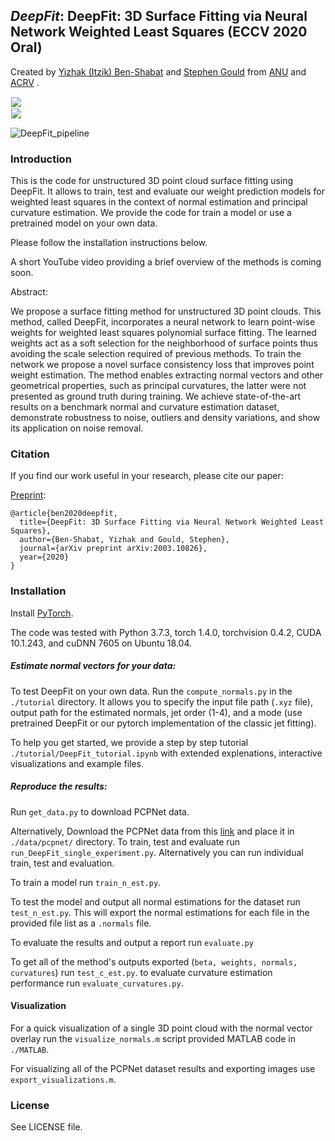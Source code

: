 ***DeepFit***: DeepFit: 3D Surface Fitting via Neural Network Weighted Least Squares (ECCV 2020 Oral)
---
Created by [Yizhak (Itzik) Ben-Shabat](http://www.itzikbs.com) and [Stephen Gould](http://users.cecs.anu.edu.au/~sgould/) from [ANU](https://www.anu.edu.au/) and [ACRV](https://www.roboticvision.org/) .

<kbd><div style="max-width: 125px;  max-height: 125px;  border:1px solid white; border-radius:50%;  padding: 0;" ><img src="https://github.com/sitzikbs/DeepFit/blob/master/doc/ybenshabat.jpg" /></div></kbd>
<kbd><div style="max-width: 125px;  max-height: 125px;  border:1px solid white; border-radius:50%;  padding: 0;" ><img src="https://github.com/sitzikbs/DeepFit/blob/master/doc/sgould.jpg"/></div></kbd>

![DeepFit_pipeline](https://github.com/sitzikbs/DeepFit/blob/master/doc/DeepFit_Pipeline.png)

### Introduction

This is the code for unstructured 3D point cloud surface fitting using DeepFit.
It allows to train, test and evaluate our weight prediction models for weighted least squares in the context of normal estimation and principal curvature estimation.
We provide the code for train a model or use a pretrained model on your own data.

Please follow the installation instructions below.

A short YouTube video providing a brief overview of the methods is coming soon.

Abstract:

We propose a surface fitting method for unstructured 3D point clouds. This method, called DeepFit, incorporates a neural network to learn point-wise weights for weighted least squares polynomial surface fitting. The learned weights act as a soft selection for the neighborhood of surface points thus avoiding the scale selection required of previous methods. To train the network we propose a novel surface consistency loss that improves point weight estimation. The method enables extracting normal vectors and other geometrical properties, such as principal curvatures, the latter were not presented as ground truth during training. We achieve state-of-the-art results on a benchmark normal and curvature estimation dataset, demonstrate robustness to noise, outliers and density variations, and show its application on noise removal.

### Citation
If you find our work useful in your research, please cite our paper:

 [Preprint](https://arxiv.org/abs/2003.10826):

    @article{ben2020deepfit,
      title={DeepFit: 3D Surface Fitting via Neural Network Weighted Least Squares},
      author={Ben-Shabat, Yizhak and Gould, Stephen},
      journal={arXiv preprint arXiv:2003.10826},
      year={2020}
    }

### Installation

Install [PyTorch](https://pytorch.org/).

The code was tested with Python 3.7.3, torch 1.4.0, torchvision 0.4.2, CUDA 10.1.243, and cuDNN 7605 on Ubuntu 18.04.

#####  Estimate normal vectors for your data:

To test DeepFit on your own data. Run the `compute_normals.py` in the `./tutorial` directory.
It allows you to specify the input file path (`.xyz` file), output path for the estimated normals, jet order (1-4), and a mode (use pretrained DeepFit or our pytorch implementation of the classic jet fitting).

To help you get started, we provide a step by step tutorial `./tutorial/DeepFit_tutorial.ipynb` with extended explenations, interactive visualizations and example files.

 ##### Reproduce the results:
Run `get_data.py` to download PCPNet data.

Alternatively, Download the PCPNet data from this [link](http://geometry.cs.ucl.ac.uk/projects/2018/pcpnet/pclouds.zip) and place it in  `./data/pcpnet/` directory.
To train, test and evaluate run `run_DeepFit_single_experiment.py`.
Alternatively you can run individual train, test and evaluation.

To train a model run `train_n_est.py`.

To test the model and output all normal estimations for the dataset run `test_n_est.py`. This will export the normal estimations for each file in the provided file list as a `.normals` file.  

To evaluate the results and output a report run `evaluate.py`

To get all of the method's outputs exported (`beta, weights, normals, curvatures`) run `test_c_est.py`. to evaluate curvature estimation performance run `evaluate_curvatures.py`.


#### Visualization
For a quick visualization of a single 3D point cloud with the normal vector overlay run the `visualize_normals.m` script provided MATLAB code in `./MATLAB`.

For visualizing all of the PCPNet dataset results and exporting images use `export_visualizations.m`.

 ### License
See LICENSE file.
